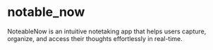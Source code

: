 # notable_now

NoteableNow is an intuitive notetaking app that helps users capture, organize, and access their thoughts effortlessly in real-time.

